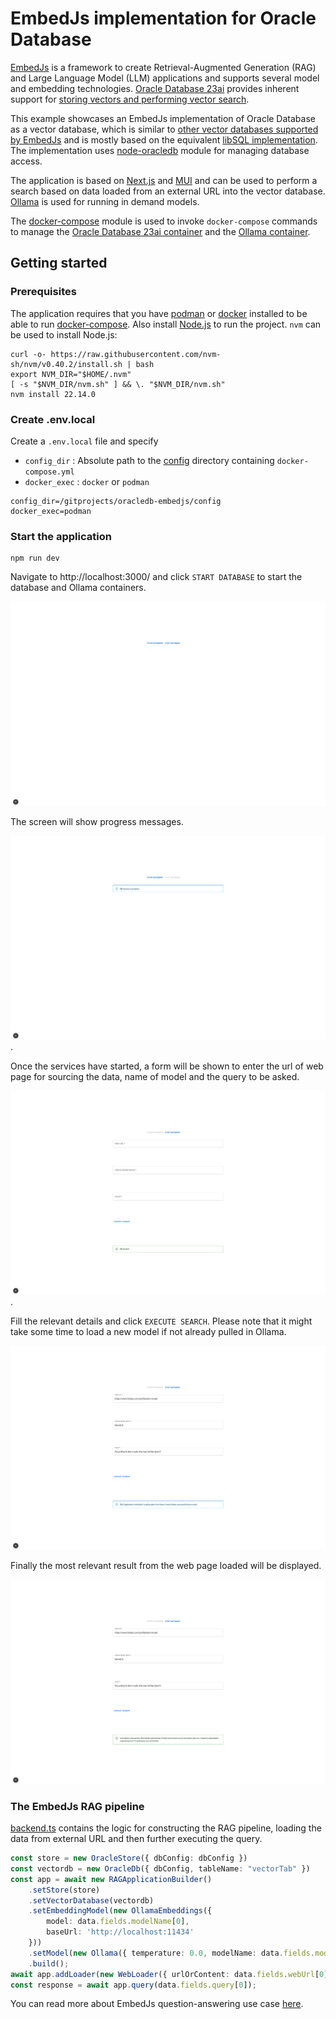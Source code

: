 # EmbedJs implementation for Oracle Database

[EmbedJs](https://github.com/llm-tools/embedJs) is a framework to create Retrieval-Augmented Generation (RAG) and Large Language Model (LLM) applications and supports several model and embedding technologies.
[Oracle Database 23ai](https://docs.oracle.com/en/database/oracle/oracle-database/23/) provides inherent support for [storing vectors and performing vector search](https://www.oracle.com/in/database/ai-vector-search/).

This example showcases an EmbedJs implementation of Oracle Database as a vector database, which is similar to [other vector databases supported by EmbedJs](https://llm-tools.mintlify.app/components/vector-databases/overview) and is mostly based on the equivalent [libSQL implementation](https://llm-tools.mintlify.app/components/stores/libsql). The implementation uses [node-oracledb](https://oracle.github.io/node-oracledb/) module for managing database access.

The application is based on [Next.js](https://nextjs.org/) and [MUI](https://github.com/mui/material-ui) and can be used to perform a search based on data loaded from an external URL into the vector database. [Ollama](https://ollama.com/) is used for running in demand models.

The [docker-compose](https://www.npmjs.com/package/docker-compose) module is used to invoke `docker-compose` commands to manage the [Oracle Database 23ai container](https://github.com/oracle/docker-images/blob/main/OracleDatabase/SingleInstance/README.md#running-oracle-database-23ai-free-in-a-container) and the [Ollama container](https://ollama.com/blog/ollama-is-now-available-as-an-official-docker-image).


## Getting started

### Prerequisites

The application requires that you have [podman](https://podman.io/) or [docker](https://www.docker.com/) installed to be able to run [docker-compose](https://github.com/docker/compose).
Also install [Node.js](https://nodejs.org/en) to run the project. `nvm` can be used to install Node.js:

```shell
curl -o- https://raw.githubusercontent.com/nvm-sh/nvm/v0.40.2/install.sh | bash
export NVM_DIR="$HOME/.nvm"
[ -s "$NVM_DIR/nvm.sh" ] && \. "$NVM_DIR/nvm.sh"
nvm install 22.14.0
```

### Create .env.local

Create a  `.env.local` file and specify 
- `config_dir` : Absolute path to the [config](/config/) directory containing `docker-compose.yml`
- `docker_exec` : `docker` or `podman`

```shell
config_dir=/gitprojects/oracledb-embedjs/config
docker_exec=podman
```

### Start the application

```shell
npm run dev
```

Navigate to http://localhost:3000/ and click `START DATABASE` to start the database and Ollama containers.

![alt text](./images/home.png)

The screen will show progress messages.

![alt text](./images/progress.png).

Once the services have started, a form will be shown to enter the url of web page for sourcing the data, name of model and the query to be asked.

![alt text](/images/form.png).

Fill the relevant details and click `EXECUTE SEARCH`. Please note that it might take some time to load a new model if not already pulled in Ollama.

![alt text](/images/execution.png)

Finally the most relevant result from the web page loaded will be displayed.

![alt text](/images/result.png)

### The EmbedJs RAG pipeline

[backend.ts](/src/pages/api/backend.ts) contains the logic for constructing the RAG pipeline, loading the data from external URL and then further executing the query.

```typescript
const store = new OracleStore({ dbConfig: dbConfig })
const vectordb = new OracleDb({ dbConfig, tableName: "vectorTab" })
const app = await new RAGApplicationBuilder()
    .setStore(store)
    .setVectorDatabase(vectordb)
    .setEmbeddingModel(new OllamaEmbeddings({
        model: data.fields.modelName[0],
        baseUrl: 'http://localhost:11434'
    }))
    .setModel(new Ollama({ temperature: 0.0, modelName: data.fields.modelName[0], baseUrl: 'http://localhost:11434' }))
    .build();
await app.addLoader(new WebLoader({ urlOrContent: data.fields.webUrl[0] }));
const response = await app.query(data.fields.query[0]);
```

You can read more about EmbedJs question-answering use case [here](https://llm-tools.mintlify.app/use-cases/question-answering).